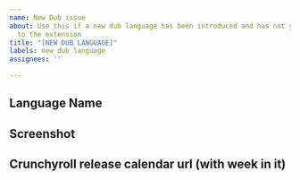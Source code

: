 ```yaml
---
name: New Dub issue
about: Use this if a new dub language has been introduced and has not yet been added
  to the extension
title: "[NEW DUB LANGUAGE]"
labels: new dub language
assignees: ''

---
```


## Language Name


## Screenshot


## Crunchyroll release calendar url (with week in it)
